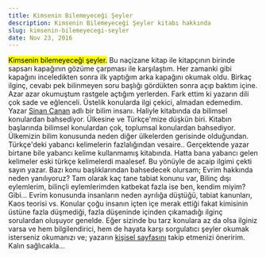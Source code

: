 ```yaml
---
title: Kimsenin Bilemeyeceği Şeyler
description: Kimsenin Bilemeyeceği Şeyler kitabı hakkında
slug: kimsenin-bilemeyecegi-seyler
date: Nov 23, 2016
---
```


<span style="background-color:yellow; color:black">Kimsenin bilemeyeceği şeyler.</span> Bu naçizane kitap ile kitapçının birinde sapsarı kapağının gözüme çarpması ile karşılaştım. Her zamanki gibi kapağını inceledikten sonra ilk yaptığım arka kapağını okumak oldu. Birkaç ilginç, cevabı pek bilinmeyen soru başlığı gördükten sonra açıp baktım içine. Azar azar okumuştum rastgele açtığım yerlerden. Fark ettim ki yazarın dili çok sade ve eğlenceli. Üstelik konularda ilgi çekici, almadan edemedim. Yazar [Sinan Canan]() adlı bir bilim insanı. Haliyle kitabında da bilimsel konulardan bahsediyor. Ülkesine ve Türkçe'mize düşkün biri. Kitabın başlarında bilimsel konulardan çok, toplumsal konulardan bahsediyor. Ülkemizin bilim konusunda neden diğer ülkelerden gerisinde olduğundan. Türkçe'deki yabancı kelimelerin fazlalığından vesaire.. Gerçektende yazar birtane bile yabancı kelime kullanmamış kitabında. Hatta bana yabancı gelen kelimeler eski türkçe kelimelerdi maalesef. Bu yönüyle de acaip ilgimi çekti sayın yazar. Bazı konu başlıklarından bahsedecek olursam; Evrim hakkında neden yanılıyoruz? Tam olarak kaç tane tabiat konunu var, Bilinç dışı eylemlerim, bilinçli eylemlerimden katbekat fazla ise ben, kendim miyim? Gibi... Evrim konusunda insanların neden ayrılığa düştüğü, tabiat kanunları, Kaos teorisi vs. Konular çoğu insanın içten içe merak ettiği fakat kimisinin üstüne fazla düşmediği, fazla düşeninde içinden çıkamadığı ilginç sorulardan oluşuyor genelde. Eğer sizinde bu tarz konulara az da olsa ilginiz varsa ve hem bilgilendirici, hem de hayata karşı sorgulatıcı şeyler okumak isterseniz okumanızı ve;
yazarın [kişisel sayfasını](https://www.sinancanan.net/) takip etmenizi öneririm. Kalın sağlıcakla...
